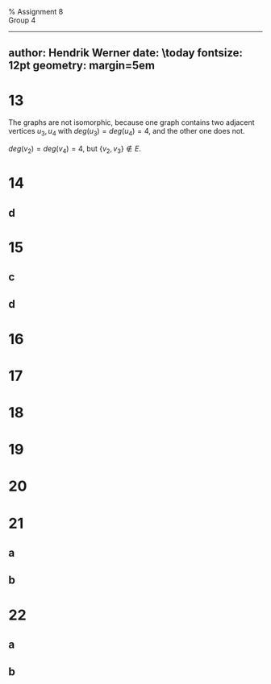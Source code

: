 % Assignment 8\
	Group 4

---
author: Hendrik Werner
date: \today
fontsize: 12pt
geometry: margin=5em
---

# 13

The graphs are not isomorphic, because one graph contains two adjacent vertices $u_3, u_4$ with $deg(u_3) = deg(u_4) = 4$, and the other one does not.

$deg(v_2) = deg(v_4) = 4$, but $\{v_2, v_3\} \not \in E$.

# 14
## d

# 15
## c
## d

# 16

# 17

# 18

# 19

# 20

# 21
## a
## b

# 22
## a
## b
